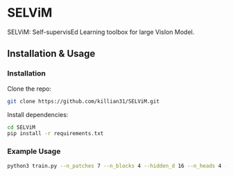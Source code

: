 # SELViM

SELViM: Self-supervisEd Learning toolbox for large VisIon Model.

## Installation & Usage

### Installation

Clone the repo:

```bash
git clone https://github.com/killian31/SELViM.git
```

Install dependencies:

```bash
cd SELViM
pip install -r requirements.txt
```

### Example Usage

```bash
python3 train.py --n_patches 7 --n_blocks 4 --hidden_d 16 --n_heads 4 --out_d 10 --n_epochs 20 --lr 0.001 --batch_size 128 --save_model_freq 1 --save_dir test_model --eval_freq 1
```
